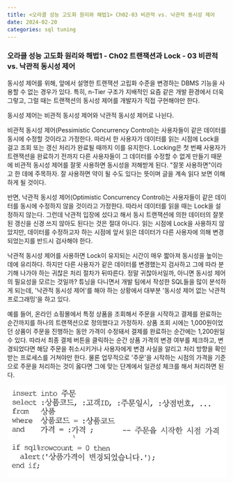 ```yaml
---
title: <오라클 성능 고도화 원리와 해법1> Ch02-03 비관적 vs. 낙관적 동시성 제어
date: 2024-02-20
categories: sql tuning
---
```


### 오라클 성능 고도화 원리와 해법1 - Ch02 트랜잭션과 Lock - 03 비관적 vs. 낙관적 동시성 제어

동시성 제어를 위해, 앞에서 설명한 트랜잭션 고립화 수준을 변경하는 DBMS 기능을 사용할 수 없는 경우가 있다. 특히, n-Tier 구조가 지배적인 요즘 같은 개발 환경에서 더욱 그렇고, 그럴 때는 트랜잭션의 동시성 제어를 개발자가 직접 구현해야만 한다.

동시성 제어는 비관적 동시성 제어와 낙관적 동시성 제어로 나뉜다.

비관적 동시성 제어(Pessimistic Concurrency Control)는 사용자들이 같은 데이터를 동시에 수정할 것이라고 가정한다. 따라서 한 사용자가 데이터를 읽는 시점에 Lock을 걸고 조회 또는 갱신 처리가 완료될 때까지 이를 유지한다. Locking은 첫 번째 사용자가 트랜잭션을 완료하기 전까지 다른 사용자들이 그 데이터를 수정할 수 없게 만들기 때문에 비관적 동시성 제어를 잘못 사용하면 동시성을 저해받게 된다. "잘못 사용하면"이라고 한 데에 주목하자. 잘 사용하면 약이 될 수도 있다는 뜻이며 글을 계속 읽다 보면 이해하게 될 것이다.

반면, 낙관적 동시성 제어(Optimistic Concurrency Control)는 사용자들이 같은 데이터를 동시에 수정하지 않을 것이라고 가정한다. 따라서 데이터를 읽을 때는 Lock을 설정하지 않는다. 그런데 낙관적 입장에 섰다고 해서 동시 트랜잭션에 의한 데이터의 잘못된 갱신을 신경 쓰지 않아도 된다는 것은 절대 아니다. 읽는 시점에 Lock을 사용하지 않았지만, 데이터를 수정하고자 하는 시점에 앞서 읽은 데이터가 다른 사용자에 의해 변경되었는지를 반드시 검사해야 한다.

낙관적 동시성 제어를 사용하면 Lock이 유지되는 시간이 매우 짧아져 동시성을 높이는 데에 유리하다. 하지만 다른 사용자가 같은 데이터를 변경했는지 검사하고 그에 따라 분기해 나가야 하는 귀찮은 처리 절차가 뒤따른다. 정말 귀찮아서일까, 아니면 동시성 제어의 필요성을 모르는 것일까? 튜닝을 다니면서 개발 팀에서 작성한 SQL들을 많이 분석하게 되는데, '낙관적 동시성 제어'를 해야 하는 상황에서 대부분 '동시성 제어 없는 낙관적 프로그래밍'을 하고 있다.

예를 들어, 온라인 쇼핑몰에서 특정 상품을 조회해서 주문을 시작하고 결제를 완료하는 순간까지를 하나의 트랜잭션으로 정의했다고 가정하자. 상품 조회 시에는 1,000원이었던 상품이 주문을 진행하는 동안 가격이 수정돼서 결제를 완료하는 순간에는 1,200원일 수 있다. 따라서 최종 결제 버튼을 클릭하는 순간 상품 가격의 변경 여부를 체크하고, 변경되었다면 해당 주문을 취소시키거나 사용자에게 변경 사실을 알리고 처리 방향을 확인받는 프로세스를 거쳐야만 한다. 물론 업무적으로 '주문'을 시작하는 시점의 가격을 기준으로 주문을 처리하는 것이 옳다면 그에 맞는 단계에서 일관성 체크를 해서 처리하면 된다.

![](/assets/images/sqlp/1-02-03-0-SQL.png)

